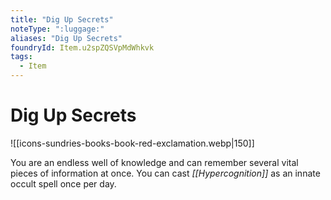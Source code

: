 ```yaml
---
title: "Dig Up Secrets"
noteType: ":luggage:"
aliases: "Dig Up Secrets"
foundryId: Item.u2spZQSVpMdWhkvk
tags:
  - Item
---
```


# Dig Up Secrets
![[icons-sundries-books-book-red-exclamation.webp|150]]

You are an endless well of knowledge and can remember several vital pieces of information at once. You can cast _[[Hypercognition]]_ as an innate occult spell once per day.

